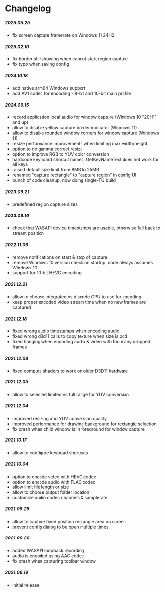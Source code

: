 Changelog
=========

##### 2025.05.25
 * fix screen capture framerate on Windows 11 24H2

##### 2025.02.10
 * fix border still showing when cannot start region capture
 * fix typo when saving config

##### 2024.10.18
 * add native arm64 Windows support
 * add AV1 codec for encoding - 8-bit and 10-bit main profile

##### 2024.09.15
 * record application local audio for window capture (Windows 10 "20H1" and up)
 * allow to disable yellow capture border indicator (Windows 11)
 * allow to disable rounded window corners for window capture (Windows 11)
 * resize performance improvements when limiting max width/height
 * option to do gamma correct resize
 * option to improve RGB to YUV color conversion
 * hardcode keyboard shorcut names, GetKeyNameText does not work for all keys
 * raised default size limit from 8MB to 25MB
 * renamed "capture rectangle" to "capture region" in config UI
 * bunch of code cleanup, now doing single-TU build

##### 2023.09.21
 * predefined region capture sizes

##### 2023.09.16
 * check that WASAPI device timestamps are usable, otherwise fall back to stream position

##### 2022.11.06
 * remove notifications on start & stop of capture
 * remove Windows 10 version check on startup, code always assumes Windows 10
 * support for 10-bit HEVC encoding

##### 2021.12.21
 * allow to choose integrated vs discrete GPU to use for encoding
 * keep proper encoded video stream time when no new frames are captured

##### 2021.12.18
 * fixed wrong audio timestamps when encoding audio
 * fixed wrong d3d11 calls to copy texture when size is odd
 * fixed hanging when encoding audio & video with too many dropped frames

##### 2021.12.08
 * fixed compute shaders to work on older D3D11 hardware

##### 2021.12.05
 * allow to selected limited vs full range for YUV conversion

##### 2021.12.04
 * improved resizing and YUV conversion quality
 * improved performance for drawing background for rectangle selection
 * fix crash when child window is in foreground for window capture

##### 2021.10.17
 * allow to configure keyboad shortcuts

##### 2021.10.04
 * option to encode video with HEVC codec
 * option to encode audio with FLAC codec
 * allow limit file length or size
 * allow to choose output folder location
 * customize audio codec channels & samplerate

##### 2021.09.25
 * allow to capture fixed position rectangle area on screen
 * prevent config dialog to be open multiple times

##### 2021.09.20
 * added WASAPI loopback recording
 * audio is encoded using AAC codec
 * fix crash when capturing toolbar window

##### 2021.09.19
 * initial release
